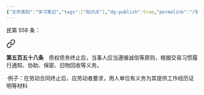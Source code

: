 ```yaml
---
{"文件类别":"学习笔记","tags":["知识点"],"dg-publish":true,"permalink":"/学习笔记/知识点/后合同义务/","dgPassFrontmatter":true,"noteIcon":""}
---
```


民第 558 条：
<div class="transclusion internal-embed is-loaded"><a class="markdown-embed-link" href="////#t0558" aria-label="Open link"><svg xmlns="http://www.w3.org/2000/svg" width="24" height="24" viewBox="0 0 24 24" fill="none" stroke="currentColor" stroke-width="2" stroke-linecap="round" stroke-linejoin="round" class="svg-icon lucide-link"><path d="M10 13a5 5 0 0 0 7.54.54l3-3a5 5 0 0 0-7.07-7.07l-1.72 1.71"></path><path d="M14 11a5 5 0 0 0-7.54-.54l-3 3a5 5 0 0 0 7.07 7.07l1.71-1.71"></path></svg></a><div class="markdown-embed">



**第五百五十八条**　债权债务终止后，当事人应当遵循诚信等原则，根据交易习惯履行通知、协助、保密、旧物回收等义务。 

</div></div>

·例子：在劳动合同终止后，应劳动者要求，用人单位有义务为其提供工作经历证明等材料